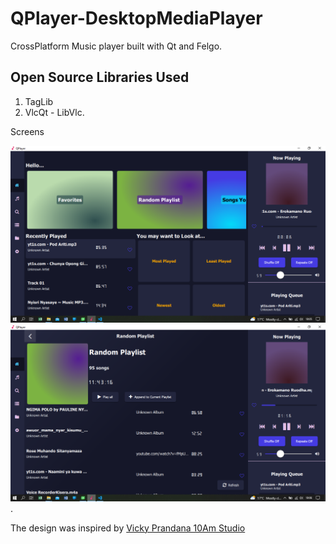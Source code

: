 # QPlayer-DesktopMediaPlayer
CrossPlatform Music player built with Qt and Felgo. 

## Open Source Libraries Used
1. TagLib
2. VlcQt - LibVlc.

Screens

![Tux,Screen 1](screens/scrn1.png)
![Tux,Screen 2](screens/scrn2.png).

The design was inspired by [Vicky Prandana 10Am Studio](https://dribbble.com/shots/16744006-SingItOut-a-Music-Player-Desktop-App)
